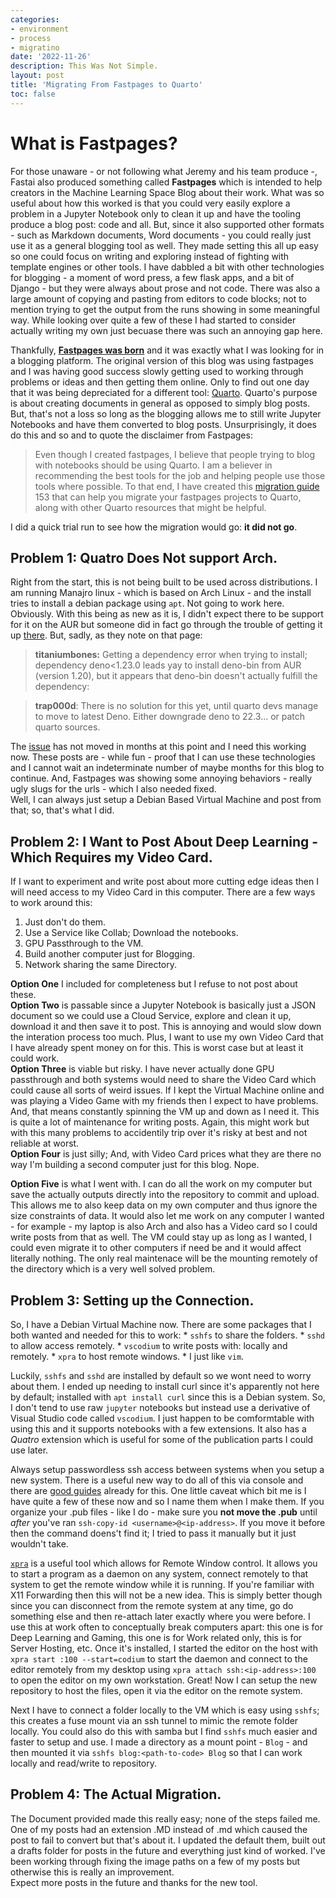 ```yaml
---
categories:
- environment
- process
- migratino
date: '2022-11-26'
description: This Was Not Simple.
layout: post
title: 'Migrating From Fastpages to Quarto'
toc: false
---
```


# What is Fastpages?
For those unaware - or not following what Jeremy and his team produce -, Fastai also produced something called **Fastpages** which is intended to help creators in the Machine Learning Space Blog about their work. What was so useful about how this worked is that you could very easily explore a problem in a Jupyter Notebook only to clean it up and have the tooling produce a blog post: code and all. But, since it also supported other formats - such as Markdown documents, Word documents - you could really just use it as a general blogging tool as well. They made setting this all up easy so one could focus on writing and exploring instead of fighting with template engines or other tools. I have dabbled a bit with other technologies for blogging - a moment of word press, a few flask apps, and a bit of Django - but they were always about prose and not code. There was also a large amount of copying and pasting from editors to code blocks; not to mention trying to get the output from the runs showing in some meaningful way. While looking over quite a few of these I had started to consider actually writing my own just becuase there was such an annoying gap here.

Thankfully, **[Fastpages was born](https://github.com/fastai/fastpages)** and it was exactly what I was looking for in a blogging platform. The original version of this blog was using fastpages and I was having good success slowly getting used to working through problems or ideas and then getting them online. Only to find out one day that it was being depreciated for a different tool: [Quarto](https://quarto.org). Quarto's purpose is about creating documents in general as opposed to simply blog posts. But, that's not a loss so long as the blogging allows me to still write Jupyter Notebooks and have them converted to blog posts. Unsurprisingly, it does do this and so and to quote the disclaimer from Fastpages:
> Even though I created fastpages, I believe that people trying to blog with notebooks should be using Quarto. I am a believer in recommending the best tools for the job and helping people use those tools where possible. To that end, I have created this [migration guide](https://nbdev.fast.ai/tutorials/blogging.html) 153 that can help you migrate your fastpages projects to Quarto, along with other Quarto resources that might be helpful.

I did a quick trial run to see how the migration would go: **it did not go**.

## Problem 1: Quatro Does Not support Arch.
Right from the start, this is not being built to be used across distributions. I am running Manajro linux - which is based on Arch Linux - and the install tries to install a debian package using `apt`. Not going to work here. Obviously. With this being as new as it is, I didn't expect there to be support for it on the AUR but someone did in fact go through the trouble of getting it up [there](https://aur.archlinux.org/packages/quarto-cli). But, sadly, as they note on that page:
> **titaniumbones:** Getting a dependency error when trying to install; dependency deno<1.23.0 leads yay to install deno-bin from AUR (version 1.20), but it appears that deno-bin doesn't actually fulfill the dependency:

> **trap000d**: There is no solution for this yet, until quarto devs manage to move to latest Deno. Either downgrade deno to 22.3... or patch quarto sources.

The [issue](https://github.com/quarto-dev/quarto-cli/issues/1174) has not moved in months at this point and I need this working now. These posts are - while fun - proof that I can use these technologies and I cannot wait an indeterminate number of maybe months for this blog to continue. And, Fastpages was showing some annoying behaviors - really ugly slugs for the urls - which I also needed fixed. <br />
Well, I can always just setup a Debian Based Virtual Machine and post from that; so, that's what I did.


## Problem 2: I Want to Post About Deep Learning - Which Requires my Video Card.
If I want to experiment and write post about more cutting edge ideas then I will need access to my Video Card in this computer. There are a few ways to work around this:
1. Just don't do them.
2. Use a Service like Collab; Download the notebooks.
3. GPU Passthrough to the VM.
4. Build another computer just for Blogging.
5. Network sharing the same Directory.

**Option One** I included for completeness but I refuse to not post about these. <br />
**Option Two** is passable since a Jupyter Notebook is basically just a JSON document so we could use a Cloud Service, explore and clean it up, download it and then save it to post. This is annoying and would slow down the interation process too much. Plus, I want to use my own Video Card that I have already spent money on for this. This is worst case but at least it could work. <br />
**Option Three** is viable but risky. I have never actually done GPU passthrough and both systems would need to share the Video Card which could cause all sorts of weird issues. If I kept the Virtual Machine online and was playing a Video Game with my friends then I expect to have problems. And, that means constantly spinning the VM up and down as I need it. This is quite a lot of maintenance for writing posts. Again, this might work but with this many problems to accidentily trip over it's risky at best and not reliable at worst. <br />
**Option Four** is just silly; And, with Video Card prices what they are there no way I'm building a second computer just for this blog. Nope. <br />

**Option Five** is what I went with. I can do all the work on my computer but save the actually outputs directly into the repository to commit and upload. This allows me to also keep data on my own computer and thus ignore the size constraints of data. It would also let me work on any computer I wanted - for example - my laptop is also Arch and also has a Video card so I could write posts from that as well. The VM could stay up as long as I wanted, I could even migrate it to other computers if need be and it would affect literally nothing. The only real maintenace will be the mounting remotely of the directory which is a very well solved problem.


## Problem 3: Setting up the Connection.
So, I have a Debian Virtual Machine now. There are some packages that I both wanted and needed for this to work:
    * `sshfs` to share the folders.
    * `sshd` to allow access remotely.
    * `vscodium` to write posts with: locally and remotely.
    * `xpra` to host remote windows.
    * I just like `vim`.

Luckily, `sshfs` and `sshd` are installed by default so we wont need to worry about them. I ended up needing to install curl since it's apparently not here by default; installed with `apt install curl` since this is a Debian system. So, I don't tend to use raw `jupyter` notebooks but instead use a derivative of Visual Studio code called `vscodium`. I just happen to be comformtable with using this and it supports notebooks with a few extensions. It also has a *Quatro* extension which is useful for some of the publication parts I could use later.

Always setup passwordless ssh access between systems when you setup a new system. There is a useful new way to do all of this via console and there are [good guides](https://www.linuxtechi.com/passwordless-ssh-login-keys-linux/) already for this. One little caveat which bit me is I have quite a few of these now and so I name them when I make them. If you organize your .pub files - like I do - make sure you **not move the .pub** until *after* you've ran `ssh-copy-id <username>@<ip-address>`. If you move it before then the command doens't find it; I tried to pass it manually but it just wouldn't take.

[`xpra`](https://www.xpra.org) is a useful tool which allows for Remote Window control. It allows you to start a program as a daemon on any system, connect remotely to that system to get the remote window while it is running. If you're familiar with X11 Forwarding then this will not be a new idea. This is simply better though since you can disconnect from the remote system at any time, go do something else and then re-attach later exactly where you were before. I use this at work often to conceptually break computers apart: this one is for Deep Learning and Gaming, this one is for Work related only, this is for Server Hosting, etc. Once it's installed, I started the editor on the host with `xpra start :100 --start=codium` to start the daemon and connect to the editor remotely from my desktop using `xpra attach ssh:<ip-address>:100` to open the editor on my own workstation. Great! Now I can setup the new repository to host the files, open it via the editor on the remote system.

Next I have to connect a folder locally to the VM which is easy using `sshfs`; this creates a fuse mount via an ssh tunnel to mimic the remote folder locally. You could also do this with samba but I find `sshfs` much easier and faster to setup and use. I made a directory as a mount point - `Blog` - and then mounted it via `sshfs blog:<path-to-code> Blog` so that I can work locally and read/write to repository.


## Problem 4: The Actual Migration.
The Document provided made this really easy; none of the steps failed me. One of my posts had an extension .MD instead of .md which caused the post to fail to convert but that's about it. I updated the default them, built out a drafts folder for posts in the future and everything just kind of worked. I've been working through fixing the image paths on a few of my posts but otherwise this is really an improvement. <br />
Expect more posts in the future and thanks for the new tool.
